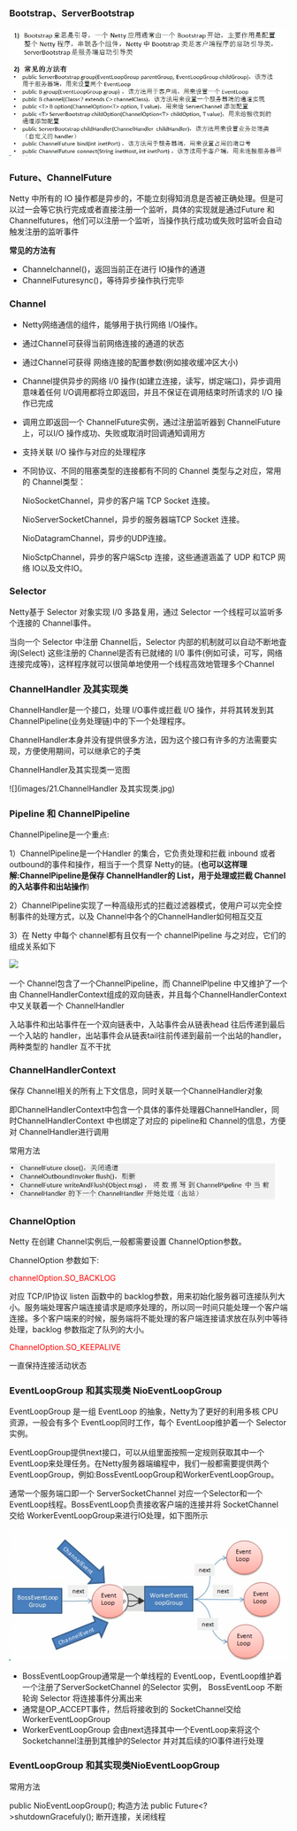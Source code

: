 ### Bootstrap、ServerBootstrap

![](images/20.Bootstrap、ServerBootstrap.png)

### Future、ChannelFuture

Netty 中所有的 IO 操作都是异步的，不能立刻得知消息是否被正确处理。但是可以过一会等它执行完成或者直接注册一个监听，具体的实现就是通过Future 和Channelfutures，他们可以注册一个监听，当操作执行成功或失败时监听会自动触发注册的监听事件

**常见的方法有**

-  Channelchannel()，返回当前正在进行 IO操作的通道
- ChannelFuturesync()，等待异步操作执行完毕

### Channel

- Netty网络通信的组件，能够用于执行网络 I/O操作。

- 通过Channel可获得当前网络连接的通道的状态

- 通过Channel可获得 网络连接的配置参数(例如接收缓冲区大小)

- Channel提供异步的网络 I/0 操作(如建立连接，读写，绑定端口)，异步调用意味着任何 I/O调用都将立即返回，并且不保证在调用结束时所请求的 I/O 操作已完成

- 调用立即返回一个 ChannelFuture实例，通过注册监听器到 ChannelFuture上，可以I/O 操作成功、失败或取消时回调通知调用方

- 支持关联 I/O 操作与对应的处理程序

- 不同协议、不同的阻塞类型的连接都有不同的 Channel 类型与之对应，常用的 Channel类型：

  NioSocketChannel，异步的客户端 TCP Socket 连接。

  NioServerSocketChannel，异步的服务器端TCP Socket 连接。

  NioDatagramChannel，异步的UDP连接。

  NioSctpChannel，异步的客户端Sctp 连接，这些通道涵盖了 UDP 和TCP 网络 IO以及文件IO。

### Selector

Netty基于 Selector 对象实现 I/0 多路复用，通过 Selector 一个线程可以监听多个连接的 Channel事件。

当向一个 Selector 中注册 Channel后，Selector 内部的机制就可以自动不断地査询(Select) 这些注册的 Channel是否有已就绪的 I/0 事件(例如可读，可写，网络连接完成等)，这样程序就可以很简单地使用一个线程高效地管理多个Channel

### ChannelHandler 及其实现类

ChannelHandler是一个接口，处理 I/O事件或拦截 I/O 操作，并将其转发到其ChannelPipeline(业务处理链)中的下一个处理程序。

ChannelHandler本身并没有提供很多方法，因为这个接口有许多的方法需要实现，方便使用期间，可以继承它的子类

ChannelHandler及其实现类一览图

![](images/21.ChannelHandler 及其实现类.jpg)

### Pipeline 和 ChannelPipeline

ChannelPipeline是一个重点:

1）ChannelPipeline是一个Handler 的集合，它负责处理和拦截 inbound 或者outbound的事件和操作，相当于一个贯穿 Netty的链。(**也可以这样理解:ChannelPipeline是保存 ChannelHandler的 List，用于处理或拦截 Channel的入站事件和出站操作**)

2）ChannelPipeline实现了一种高级形式的拦截过滤器模式，使用户可以完全控制事件的处理方式，以及 Channel中各个的ChannelHandler如何相互交互

3）在 Netty 中每个 channel都有且仅有一个 channelPipeline 与之对应，它们的组成关系如下

![](images/22.channel与Pipeline.jpg)

一个 Channel包含了一个ChannelPipeline，而 ChannelPlpeline 中又维护了一个由 ChannelHandlerContext组成的双向链表，并且每个ChannelHandlerContext 中又关联着一个 ChannelHandler

入站事件和出站事件在一个双向链表中，入站事件会从链表head 往后传递到最后一个入站的 handler，出站事件会从链表tail往前传递到最前一个出站的handler，两种类型的 handler 互不干扰

### ChannelHandlerContext

保存 Channel相关的所有上下文信息，同时关联一个ChannelHandler对象

即ChannelHandlerContext中包含一个具体的事件处理器ChannelHandler，同 时ChannelHandlerContext 中也绑定了对应的 pipeline和 Channel的信息，方便对 ChannelHandler进行调用

常用方法

![](images/23.ChannelHandlerContext.jpg)

### ChannelOption

Netty 在创建 Channel实例后,一般都需要设置 ChannelOption参数。

ChannelOption 参数如下:

<font color = 'red'>channelOption.SO_BACKLOG</font>

对应 TCP/IP协议 listen 函数中的 backlog参数，用来初始化服务器可连接队列大小。服务端处理客户端连接请求是顺序处理的，所以同一时间只能处理一个客户端连接。多个客户端来的时候，服务端将不能处理的客户端连接请求放在队列中等待处理，backlog 参数指定了队列的大小。

<font color = 'red'>ChannelOption.SO_KEEPALIVE</font>

一直保持连接活动状态

### EventLoopGroup 和其实现类 NioEventLoopGroup

EventLoopGroup 是一组 EventLoop 的抽象，Netty为了更好的利用多核 CPU 资源，一般会有多个 EventLoop同时工作，每个 EventLoop维护着一个 Selector 实例。

EventLoopGroup提供next接口，可以从组里面按照一定规则获取其中一个EventLoop来处理任务。在Netty服务器端编程中，我们一般都需要提供两个EventLoopGroup，例如:BossEventLoopGroup和WorkerEventLoopGroup。

通常一个服务端口即一个 ServerSocketChannel 对应一个Selector和一个EventLoop线程。BossEventLoop负责接收客户端的连接并将 SocketChannel 交给 WorkerEventLoopGroup来进行IO处理，如下图所示

![](images/24.EventLoop处理.jpg)

- BossEventLoopGroup通常是一个单线程的 EventLoop，EventLoop维护着一个注册了ServerSocketChannel 的Selector 实例， BossEventLoop 不断轮询 Selector 将连接事件分离出来
- 通常是OP_ACCEPT事件，然后将接收到的 SocketChannel交给WorkerEventLoopGroup
- WorkerEventLoopGroup 会由next选择其中一个EventLoop来将这个Socketchannel注册到其维护的Selector 并对其后续的IO事件进行处理

### EventLoopGroup 和其实现类NioEventLoopGroup

常用方法

public NioEventLoopGroup(); 构造方法
public Future<?>shutdownGracefuly(); 断开连接，关闭线程







